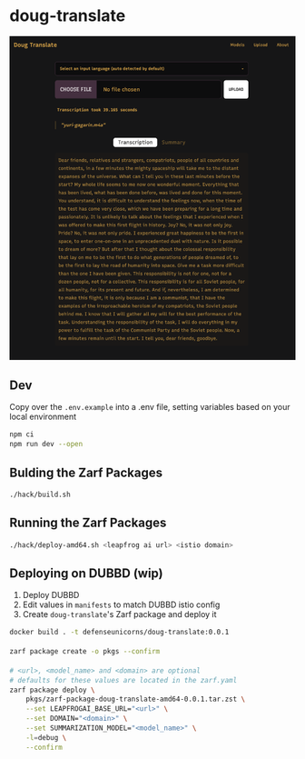 # doug-translate

![Screenshot](./.github/screenshot.png)

## Dev

Copy over the `.env.example` into a .env file, setting variables based on your local environment

```bash
npm ci
npm run dev --open
```

## Bulding the Zarf Packages

```bash
./hack/build.sh
```

## Running the Zarf Packages

```bash
./hack/deploy-amd64.sh <leapfrog ai url> <istio domain>
```
## Deploying on DUBBD (wip)

1. Deploy DUBBD
2. Edit values in `manifests` to match DUBBD istio config
3. Create `doug-translate`'s Zarf package and deploy it

```bash
docker build . -t defenseunicorns/doug-translate:0.0.1

zarf package create -o pkgs --confirm

# <url>, <model_name> and <domain> are optional
# defaults for these values are located in the zarf.yaml
zarf package deploy \
    pkgs/zarf-package-doug-translate-amd64-0.0.1.tar.zst \
    --set LEAPFROGAI_BASE_URL="<url>" \
    --set DOMAIN="<domain>" \
    --set SUMMARIZATION_MODEL="<model_name>" \
    -l=debug \
    --confirm
```
